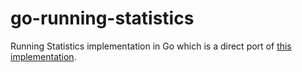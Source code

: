 # go-running-statistics

Running Statistics implementation in Go which is a direct port of [this implementation](http://www.johndcook.com/blog/skewness_kurtosis/).

